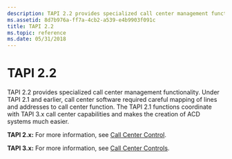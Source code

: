 ```yaml
---
description: TAPI 2.2 provides specialized call center management functionality.
ms.assetid: 8d7b976a-ff7a-4cb2-a539-e4b9903f091c
title: TAPI 2.2
ms.topic: reference
ms.date: 05/31/2018
---
```


# TAPI 2.2

TAPI 2.2 provides specialized call center management functionality. Under TAPI 2.1 and earlier, call center software required careful mapping of lines and addresses to call center function. The TAPI 2.1 functions coordinate with TAPI 3.x call center capabilities and makes the creation of ACD systems much easier.

**TAPI 2.x:** For more information, see [Call Center Control](call-center-control.md).

**TAPI 3.x:** For more information, see [Call Center Controls](./about-call-center-controls.md).

 

 
